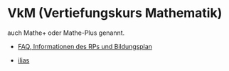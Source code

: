 # VkM (Vertiefungskurs Mathematik)

auch Mathe+ oder Mathe-Plus genannt.

* [FAQ, Informationen des RPs und Bildungsplan](https://rp.baden-wuerttemberg.de/rps/Abt7/Ref75/Fachberater/Documents/Informationen%20zum%20Vertiefungskurs%20Mathematik.pdf)

* [ilias](ilias3.uni-stuttgart.de)
